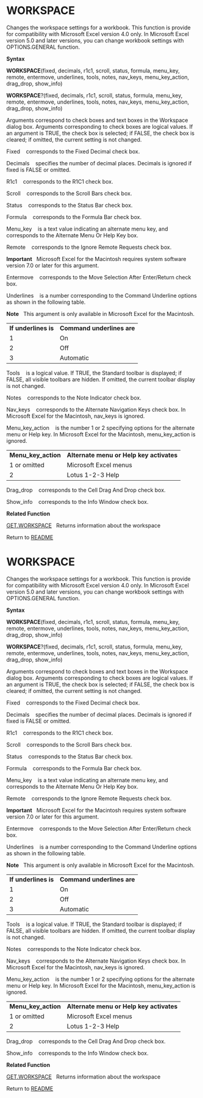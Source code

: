 # WORKSPACE

Changes the workspace settings for a workbook. This function is provide
for compatibility with Microsoft Excel version 4.0 only. In Microsoft
Excel version 5.0 and later versions, you can change workbook settings
with OPTIONS.GENERAL function.

**Syntax**

**WORKSPACE**(fixed, decimals, r1c1, scroll, status, formula, menu\_key,
remote, entermove, underlines, tools, notes, nav\_keys,
menu\_key\_action, drag\_drop, show\_info)

**WORKSPACE**?(fixed, decimals, r1c1, scroll, status, formula,
menu\_key, remote, entermove, underlines, tools, notes, nav\_keys,
menu\_key\_action, drag\_drop, show\_info)

Arguments correspond to check boxes and text boxes in the Workspace
dialog box. Arguments corresponding to check boxes are logical values.
If an argument is TRUE, the check box is selected; if FALSE, the check
box is cleared; if omitted, the current setting is not changed.

Fixed&nbsp;&nbsp;&nbsp;&nbsp;corresponds to the Fixed Decimal check box.

Decimals&nbsp;&nbsp;&nbsp;&nbsp;specifies the number of decimal places.
Decimals is ignored if fixed is FALSE or omitted.

R1c1&nbsp;&nbsp;&nbsp;&nbsp;corresponds to the R1C1 check box.

Scroll&nbsp;&nbsp;&nbsp;&nbsp;corresponds to the Scroll Bars check box.

Status&nbsp;&nbsp;&nbsp;&nbsp;corresponds to the Status Bar check box.

Formula&nbsp;&nbsp;&nbsp;&nbsp;corresponds to the Formula Bar check box.

Menu\_key&nbsp;&nbsp;&nbsp;&nbsp;is a text value indicating an alternate
menu key, and corresponds to the Alternate Menu Or Help Key box.

Remote&nbsp;&nbsp;&nbsp;&nbsp;corresponds to the Ignore Remote Requests
check box.

**Important**&nbsp;&nbsp;&nbsp;Microsoft Excel for the Macintosh
requires system software version 7.0 or later for this argument.

Entermove&nbsp;&nbsp;&nbsp;&nbsp;corresponds to the Move Selection After
Enter/Return check box.

Underlines&nbsp;&nbsp;&nbsp;&nbsp;is a number corresponding to the
Command Underline options as shown in the following table.

**Note**&nbsp;&nbsp;&nbsp;This argument is only available in Microsoft
Excel for the Macintosh.

|                      |                            |
| -------------------- | -------------------------- |
| **If underlines is** | **Command underlines are** |
| 1                    | On                         |
| 2                    | Off                        |
| 3                    | Automatic                  |

Tools&nbsp;&nbsp;&nbsp;&nbsp;is a logical value. If TRUE, the Standard
toolbar is displayed; if FALSE, all visible toolbars are hidden. If
omitted, the current toolbar display is not changed.

Notes&nbsp;&nbsp;&nbsp;&nbsp;corresponds to the Note Indicator check
box.

Nav\_keys&nbsp;&nbsp;&nbsp;&nbsp;corresponds to the Alternate Navigation
Keys check box. In Microsoft Excel for the Macintosh, nav\_keys is
ignored.

Menu\_key\_action&nbsp;&nbsp;&nbsp;&nbsp;is the number 1 or 2 specifying
options for the alternate menu or Help key. In Microsoft Excel for the
Macintosh, menu\_key\_action is ignored.

|                       |                                          |
| --------------------- | ---------------------------------------- |
| **Menu\_key\_action** | **Alternate menu or Help key activates** |
| 1 or omitted          | Microsoft Excel menus                    |
| 2                     | Lotus 1-2-3 Help                         |

Drag\_drop&nbsp;&nbsp;&nbsp;&nbsp;corresponds to the Cell Drag And Drop
check box.

Show\_info&nbsp;&nbsp;&nbsp;&nbsp;corresponds to the Info Window check
box.

**Related Function**

[GET.WORKSPACE](GET.WORKSPACE.md)&nbsp;&nbsp;&nbsp;Returns information about the workspace



Return to [README](README.md#W)

# WORKSPACE

Changes the workspace settings for a workbook. This function is provide
for compatibility with Microsoft Excel version 4.0 only. In Microsoft
Excel version 5.0 and later versions, you can change workbook settings
with OPTIONS.GENERAL function.

**Syntax**

**WORKSPACE**(fixed, decimals, r1c1, scroll, status, formula, menu\_key,
remote, entermove, underlines, tools, notes, nav\_keys,
menu\_key\_action, drag\_drop, show\_info)

**WORKSPACE**?(fixed, decimals, r1c1, scroll, status, formula,
menu\_key, remote, entermove, underlines, tools, notes, nav\_keys,
menu\_key\_action, drag\_drop, show\_info)

Arguments correspond to check boxes and text boxes in the Workspace
dialog box. Arguments corresponding to check boxes are logical values.
If an argument is TRUE, the check box is selected; if FALSE, the check
box is cleared; if omitted, the current setting is not changed.

Fixed&nbsp;&nbsp;&nbsp;&nbsp;corresponds to the Fixed Decimal check box.

Decimals&nbsp;&nbsp;&nbsp;&nbsp;specifies the number of decimal places.
Decimals is ignored if fixed is FALSE or omitted.

R1c1&nbsp;&nbsp;&nbsp;&nbsp;corresponds to the R1C1 check box.

Scroll&nbsp;&nbsp;&nbsp;&nbsp;corresponds to the Scroll Bars check box.

Status&nbsp;&nbsp;&nbsp;&nbsp;corresponds to the Status Bar check box.

Formula&nbsp;&nbsp;&nbsp;&nbsp;corresponds to the Formula Bar check box.

Menu\_key&nbsp;&nbsp;&nbsp;&nbsp;is a text value indicating an alternate
menu key, and corresponds to the Alternate Menu Or Help Key box.

Remote&nbsp;&nbsp;&nbsp;&nbsp;corresponds to the Ignore Remote Requests
check box.

**Important**&nbsp;&nbsp;&nbsp;Microsoft Excel for the Macintosh
requires system software version 7.0 or later for this argument.

Entermove&nbsp;&nbsp;&nbsp;&nbsp;corresponds to the Move Selection After
Enter/Return check box.

Underlines&nbsp;&nbsp;&nbsp;&nbsp;is a number corresponding to the
Command Underline options as shown in the following table.

**Note**&nbsp;&nbsp;&nbsp;This argument is only available in Microsoft
Excel for the Macintosh.

|                      |                            |
| -------------------- | -------------------------- |
| **If underlines is** | **Command underlines are** |
| 1                    | On                         |
| 2                    | Off                        |
| 3                    | Automatic                  |

Tools&nbsp;&nbsp;&nbsp;&nbsp;is a logical value. If TRUE, the Standard
toolbar is displayed; if FALSE, all visible toolbars are hidden. If
omitted, the current toolbar display is not changed.

Notes&nbsp;&nbsp;&nbsp;&nbsp;corresponds to the Note Indicator check
box.

Nav\_keys&nbsp;&nbsp;&nbsp;&nbsp;corresponds to the Alternate Navigation
Keys check box. In Microsoft Excel for the Macintosh, nav\_keys is
ignored.

Menu\_key\_action&nbsp;&nbsp;&nbsp;&nbsp;is the number 1 or 2 specifying
options for the alternate menu or Help key. In Microsoft Excel for the
Macintosh, menu\_key\_action is ignored.

|                       |                                          |
| --------------------- | ---------------------------------------- |
| **Menu\_key\_action** | **Alternate menu or Help key activates** |
| 1 or omitted          | Microsoft Excel menus                    |
| 2                     | Lotus 1-2-3 Help                         |

Drag\_drop&nbsp;&nbsp;&nbsp;&nbsp;corresponds to the Cell Drag And Drop
check box.

Show\_info&nbsp;&nbsp;&nbsp;&nbsp;corresponds to the Info Window check
box.

**Related Function**

[GET.WORKSPACE](GET.WORKSPACE.md)&nbsp;&nbsp;&nbsp;Returns information about the workspace



Return to [README](README.md#W)

